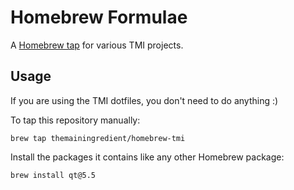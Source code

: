 # Homebrew Formulae

A [Homebrew tap] for various TMI projects.

[Homebrew tap]: https://docs.brew.sh/Taps

## Usage

If you are using the TMI dotfiles, you don't need to do anything :)

To tap this repository manually:

    brew tap themainingredient/homebrew-tmi

Install the packages it contains like any other Homebrew package:

    brew install qt@5.5
